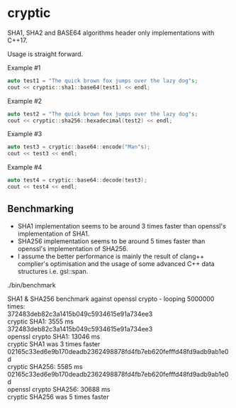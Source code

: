 # cryptic
SHA1, SHA2 and BASE64 algorithms header only implementations with C++17.

Usage is straight forward.

Example #1
```c++
auto test1 = "The quick brown fox jumps over the lazy dog"s;
cout << cryptic::sha1::base64(test1) << endl;
```
Example #2
```c++
auto test2 = "The quick brown fox jumps over the lazy dog"s;
cout << cryptic::sha256::hexadecimal(test2) << endl;
```
Example #3
```c++
auto test3 = cryptic::base64::encode("Man"s);
cout << test3 << endl;
```
Example #4
```c++
auto test4 = cryptic::base64::decode(test3);
cout << test4 << endl;
```

## Benchmarking
- SHA1 implementation seems to be around 3 times faster than openssl's implementation of SHA1.
- SHA256 implementation seems to be around 5 times faster than openssl's implementation of SHA256.
- I assume the better performance is mainly the result of clang++ complier's optimisation and the usage of some advanced C++ data structures i.e. gsl::span.

./bin/benchmark

SHA1 & SHA256 benchmark against openssl crypto - looping 5000000 times:  
372483deb82c3a1415b049c5934615e91a734ee3  
cryptic SHA1: 3555 ms  
372483deb82c3a1415b049c5934615e91a734ee3  
openssl crypto SHA1: 13046 ms  
cryptic SHA1 was 3 times faster  
02165c33ed6e9b170deadb2362498878fd4fb7eb620fefffd48fd9adb9ab1e0d  
cryptic SHA256: 5585 ms  
02165c33ed6e9b170deadb2362498878fd4fb7eb620fefffd48fd9adb9ab1e0d  
openssl crypto SHA256: 30688 ms  
cryptic SHA256 was 5 times faster  
